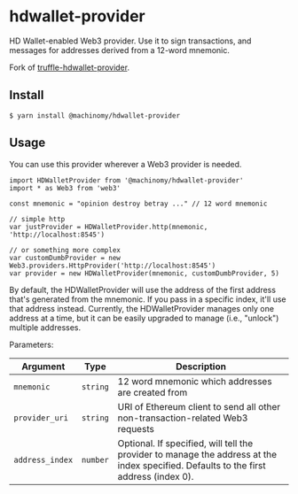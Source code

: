 # hdwallet-provider

HD Wallet-enabled Web3 provider. Use it to sign transactions,
and messages for addresses derived from a 12-word mnemonic.

Fork of [truffle-hdwallet-provider](https://github.com/trufflesuite/truffle-hdwallet-provider).

## Install

    $ yarn install @machinomy/hdwallet-provider

## Usage

You can use this provider wherever a Web3 provider is needed.

    import HDWalletProvider from '@machinomy/hdwallet-provider'
    import * as Web3 from 'web3'
    
    const mnemonic = "opinion destroy betray ..." // 12 word mnemonic
    
    // simple http
    var justProvider = HDWalletProvider.http(mnemonic, 'http://localhost:8545')
    
    // or something more complex
    var customDumbProvider = new Web3.providers.HttpProvider('http://localhost:8545')
    var provider = new HDWalletProvider(mnemonic, customDumbProvider, 5)

By default, the HDWalletProvider will use the address of the first address that's generated from the mnemonic. If you pass in a specific index, it'll use that address instead. Currently, the HDWalletProvider manages only one address at a time, but it can be easily upgraded to manage (i.e., "unlock") multiple addresses.

Parameters:

| Argument        | Type     | Description                                                  |
| --------------- | -------- | ------------------------------------------------------------ |
| `mnemonic`      | `string` | 12 word mnemonic which addresses are created from            |
| `provider_uri`  | `string` | URI of Ethereum client to send all other non-transaction-related Web3 requests |
| `address_index` | `number` | Optional. If specified, will tell the provider to manage the address at the index specified. Defaults to the first address (index 0). |
